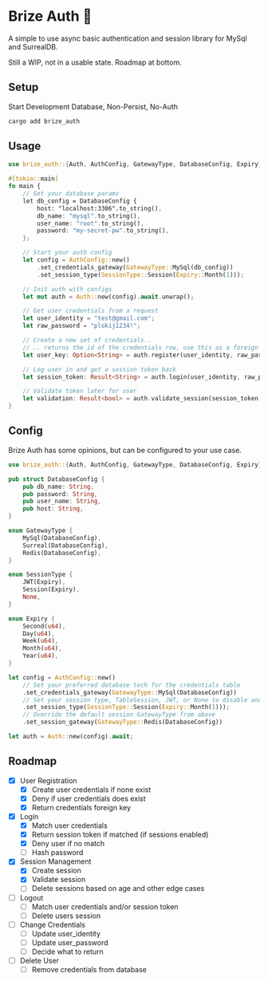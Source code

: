 # Brize Auth :construction:

A simple to use async basic authentication and session library for MySql and SurrealDB.

Still a WIP, not in a usable state. Roadmap at bottom.

## Setup

Start Development Database, Non-Persist, No-Auth

```bash
cargo add brize_auth
```

## Usage

```rust
use brize_auth::{Auth, AuthConfig, GatewayType, DatabaseConfig, Expiry};

#[tokio::main]
fn main {
    // Set your database params
    let db_config = DatabaseConfig {
        host: "localhost:3306".to_string(),
        db_name: "mysql".to_string(),
        user_name: "root".to_string(),
        password: "my-secret-pw".to_string(),
    };

    // Start your auth config
    let config = AuthConfig::new()
        .set_credentials_gateway(GatewayType::MySql(db_config))
        .set_session_type(SessionType::Session(Expiry::Month(1)));

    // Init auth with configs
    let mut auth = Auth::new(config).await.unwrap();

    // Get user credentials from a request
    let user_identity = "test@gmail.com";
    let raw_password = "plokij1234!";

    // Create a new set of credentials..
    // .. returns the id of the credentials row, use this as a foreign key on your user table
    let user_key: Option<String> = auth.register(user_identity, raw_password).await;

    // Log user in and get a session token back
    let session_token: Result<String> = auth.login(user_identity, raw_password).await;

    // Validate token later for user
    let validation: Result<bool> = auth.validate_session(session_token.as_str()).await;
}
```

## Config

Brize Auth has some opinions, but can be configured to your use case.

```rust
use brize_auth::{Auth, AuthConfig, GatewayType, DatabaseConfig, Expiry};

pub struct DatabaseConfig {
    pub db_name: String,
    pub password: String,
    pub user_name: String,
    pub host: String,
}

enum GatewayType {
    MySql(DatabaseConfig),
    Surreal(DatabaseConfig),
    Redis(DatabaseConfig),
}

enum SessionType {
    JWT(Expiry),
    Session(Expiry),
    None,
}

enum Expiry {
    Second(u64),
    Day(u64),
    Week(u64),
    Month(u64),
    Year(u64),
}

let config = AuthConfig::new()
    // Set your preferred database tech for the credentials table
    .set_credentials_gateway(GatewayType::MySql(DatabaseConfig))
    // Set your session type, TableSession, JWT, or None to disable and the duration
    .set_session_type(SessionType::Session(Expiry::Month(1)));
    // Override the default session GatewayType from above
    .set_session_gateway(GatewayType::Redis(DatabaseConfig))

let auth = Auth::new(config).await;
```

## Roadmap

- [x] User Registration
  - [x] Create user credentials if none exist
  - [x] Deny if user credentials does exist
  - [x] Return credentials foreign key
- [x] Login
  - [x] Match user credentials
  - [x] Return session token if matched (if sessions enabled)
  - [x] Deny user if no match
  - [ ] Hash password
- [x] Session Management
  - [x] Create session
  - [x] Validate session
  - [ ] Delete sessions based on age and other edge cases
- [ ] Logout
  - [ ] Match user credentials and/or session token
  - [ ] Delete users session
- [ ] Change Credentials
  - [ ] Update user_identity
  - [ ] Update user_password
  - [ ] Decide what to return
- [ ] Delete User
  - [ ] Remove credentials from database
